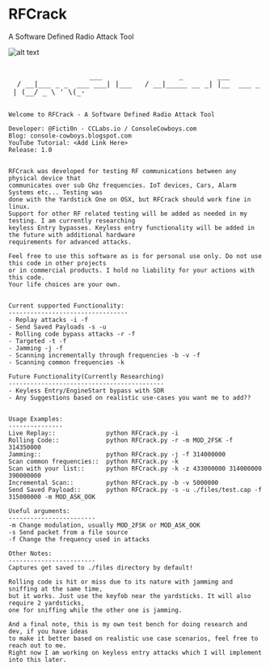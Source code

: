 # RFCrack
A Software Defined Radio Attack Tool

![alt text](http://cclabs.io/img/CCLABS_Black.png)
     
  <pre>   
                   ___                  _        ___            _                  
  / __|___ _ _  ___ ___| |___   / __|_____ __ _| |__  ___ _  _ ___ 
 | (__/ _ \ ' \(_-</ _ \ / -_) | (__/ _ \ V  V / '_ \/ _ \ || (_-< 
  \___\___/_||_/__/\___/_\___|  \___\___/\_/\_/|_.__/\___/\_, /__/ 
                                                          |__/   
            ___ ___ ___             _   
      ___  | _ \ __/ __|_ _ __ _ __| |__
     |___| |   / _| (__| '_/ _` / _| / /
           |_|_\_| \___|_| \__,_\__|_\_\
    </pre>                           
                                
    Welcome to RFCrack - A Software Defined Radio Attack Tool 
  
    Developer: @Ficti0n - CCLabs.io / ConsoleCowboys.com
    Blog: console-cowboys.blogspot.com
    YouTube Tutorial: <Add Link Here> 
    Release: 1.0 


    RFCrack was developed for testing RF communications between any physical device that 
    communicates over sub Ghz frequencies. IoT devices, Cars, Alarm Systems etc... Testing was 
    done with the Yardstick One on OSX, but RFCrack should work fine in linux. 
    Support for other RF related testing will be added as needed in my testing. I am currently researching 
    keyless Entry bypasses. Keyless entry functionality will be added in the future with additional hardware 
    requirements for advanced attacks. 
    
    Feel free to use this software as is for personal use only. Do not use this code in other projects 
    or in commercial products. I hold no liability for your actions with this code. 
    Your life choices are your own. 
    

    Current supported Functionality: 
    ---------------------------------
    - Replay attacks -i -f
    - Send Saved Payloads -s -u
    - Rolling code bypass attacks -r -f
    - Targeted -t -f
    - Jamming -j -f
    - Scanning incrementally through frequencies -b -v -f
    - Scanning common frequencies -k

    Future Functionality(Currently Researching)
    -------------------------------------------
    - Keyless Entry/EngineStart bypass with SDR
    - Any Suggestions based on realistic use-cases you want me to add??  


    Usage Examples: 
    ---------------
    Live Replay::              python RFCrack.py -i
    Rolling Code::             python RFCrack.py -r -m MOD_2FSK -f 314350000
    Jamming::                  python RFCrack.py -j -f 314000000
    Scan common frequencies::  python RFCrack.py -k
    Scan with your list::      python RFCrack.py -k -z 433000000 314000000 390000000
    Incremental Scan::         python RFCrack.py -b -v 5000000
    Send Saved Payload::       python RFCrack.py -s -u ./files/test.cap -f 315000000 -m MOD_ASK_OOK

    Useful arguments: 
    ------------------------
    -m Change modulation, usually MOD_2FSK or MOD_ASK_OOK
    -s Send packet from a file source 
    -f Change the frequency used in attacks

    Other Notes:
    ------------------------
    Captures get saved to ./files directory by default!

    Rolling code is hit or miss due to its nature with jamming and sniffing at the same time, 
    but it works. Just use the keyfob near the yardsticks. It will also require 2 yardsticks, 
    one for sniffing while the other one is jamming. 

    And a final note, this is my own test bench for doing research and dev, if you have ideas 
    to make it better based on realistic use case scenarios, feel free to reach out to me. 
    Right now I am working on keyless entry attacks which I will implement into this later.  
